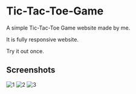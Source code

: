 
# Tic-Tac-Toe-Game

A simple Tic-Tac-Toe Game website made by me.

It is fully responsive website.

Try it out once.


## Screenshots


![1](https://user-images.githubusercontent.com/96487736/201525287-cfeef29a-7cf3-4b76-8ee4-fe1f70b0c0c9.PNG)
![2](https://user-images.githubusercontent.com/96487736/201525309-7b660371-a7be-4be0-807a-271aa5819b7e.PNG)
![3](https://user-images.githubusercontent.com/96487736/201525312-c99cb835-f0cc-42cd-9003-b36db7766a9a.PNG)
